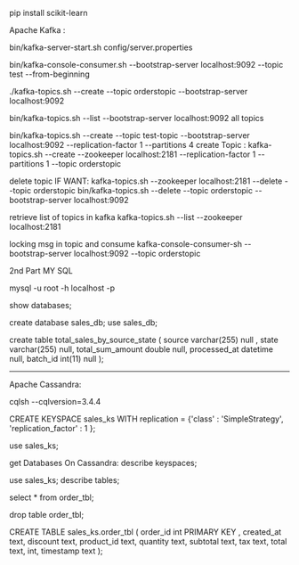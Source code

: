 pip install scikit-learn

Apache Kafka :

bin/kafka-server-start.sh config/server.properties

bin/kafka-console-consumer.sh --bootstrap-server localhost:9092 --topic test --from-beginning


./kafka-topics.sh --create --topic orderstopic --bootstrap-server localhost:9092

bin/kafka-topics.sh --list --bootstrap-server localhost:9092 all topics

bin/kafka-topics.sh --create --topic test-topic --bootstrap-server localhost:9092 --replication-factor 1 --partitions 4
create Topic :
kafka-topics.sh --create --zookeeper localhost:2181 --replication-factor 1 --partitions 1 --topic orderstopic 

delete topic IF WANT:
kafka-topics.sh --zookeeper localhost:2181 --delete --topic orderstopic
bin/kafka-topics.sh  --delete --topic orderstopic  --bootstrap-server localhost:9092 

retrieve list of topics in kafka
kafka-topics.sh --list --zookeeper localhost:2181

locking msg in topic and consume 
kafka-console-consumer-sh --bootstrap-server localhost:9092 --topic orderstopic

2nd Part
MY SQL

mysql -u root -h localhost -p

show databases;

create database sales_db;
use sales_db;

create table total_sales_by_source_state
(
 source varchar(255)  null ,
state varchar(255) null,
    total_sum_amount double null,
    processed_at  datetime  null,
batch_id  int(11)  null
);

-----------------------------------
Apache Cassandra:

cqlsh --cqlversion=3.4.4

CREATE KEYSPACE sales_ks WITH replication = {'class' : 'SimpleStrategy', 'replication_factor' : 1 };

use sales_ks;


get Databases On Cassandra:
describe keyspaces;

use sales_ks;
describe tables;

select * from order_tbl;

drop table order_tbl;

CREATE TABLE sales_ks.order_tbl
(
    order_id  int PRIMARY KEY ,
    created_at  text,
    discount text,
    product_id text,
    quantity text,
    subtotal text,
    tax text,
    total text,
     int,
    timestamp text
);














